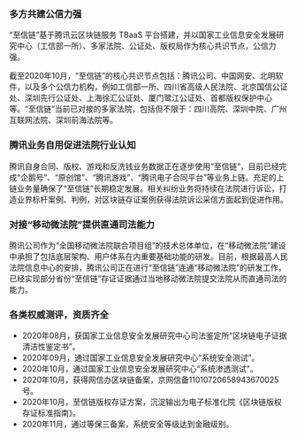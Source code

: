 
### 多方共建公信力强
“至信链”基于腾讯云区块链服务 TBaaS 平台搭建，并以国家工业信息安全发展研究中心（工信部一所）、多家法院、公证处、版权局作为核心共识节点，公信力强。

截至2020年10月，“至信链”的核心共识节点包括：腾讯公司、中国网安、北明软件，以及多个公信力机构，例如工信部一所、四川省高级人民法院、北京国信公证处、深圳先行公证处、上海徐汇公证处、厦门鹭江公证处、首都版权保护中心等。“至信链”当前已对接的多家法院，包括但不限于：四川高院、深圳中院、广州互联网法院、深圳前海法院等。

### 腾讯业务自用促进法院行业认知
腾讯自身合同、版权、游戏和反洗钱业务数据正在逐步使用“至信链”，目前已经完成“企鹅号”、“原创馆”、“腾讯游戏”、“腾讯电子合同平台”等业务上链。充足的上链业务量确保了“至信链”长期稳定发展。相关纠纷业务将持续在法院进行诉讼，打造业界标杆案例、判例，对区块链存证案例获得法院诉讼采信方面起到促进作用。

### 对接“移动微法院”提供直通司法能力
腾讯公司作为“全国移动微法院联合项目组”的技术总体单位，在“移动微法院”建设中承担了包括底层架构、用户体系在内重要基础功能的研发。目前，根据最高人民法院信息中心的安排，腾讯公司正在进行“至信链”连通“移动微法院”的研发工作，已经实现部分省份“至信链”存证证据通过当地移动微法院提交法院从而直通司法的能力。

### 各类权威测评，资质齐全
- 2020年08月，获国家工业信息安全发展研究中心司法鉴定所“区块链电子证据清洁性鉴定书”。
- 2020年09月，通过国家工业信息安全发展研究中心“系统安全测试”。
- 2020年10月，通过国家工业信息安全发展研究中心“系统渗透测试”。
- 2020年10月，获得网信办区块链备案，京网信备11010720658943670025号。
- 2020年10月，至信链版权存证方案，沉淀输出为电子标准化院《区块链版权存证标准指南》。
- 2020年11月，通过等保三备案，系统安全等级达到金融级别。
